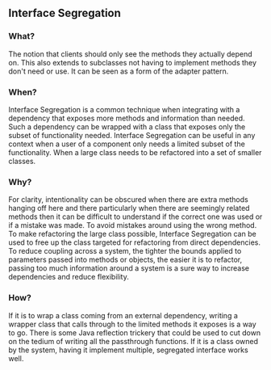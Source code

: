 ## Interface Segregation

### What?

The notion that clients should only see the methods they actually depend on.
This also extends to subclasses not having to implement methods they don't need or use.
It can be seen as a form of the adapter pattern.

### When?

Interface Segregation is a common technique when integrating with a dependency that exposes more methods and information than needed.
Such a dependency can be wrapped with a class that exposes only the subset of functionality needed.
Interface Segregation can be useful in any context when a user of a component only needs a limited subset of the functionality.
When a large class needs to be refactored into a set of smaller classes.

### Why?

For clarity, intentionality can be obscured when there are extra methods hanging off here and there particularly when there are seemingly related methods then it can be difficult to understand if the correct one was used or if a mistake was made.
To avoid mistakes around using the wrong method.
To make refactoring the large class possible, Interface Segregation can be used to free up the class targeted for refactoring from direct dependencies.
To reduce coupling across a system, the tighter the bounds applied to parameters passed into methods or objects, the easier it is to refactor, passing too much information around a system is a sure way to increase dependencies and reduce flexibility.

### How?

If it is to wrap a class coming from an external dependency, writing a wrapper class that calls through to the limited methods it exposes is a way to go.
There is some Java reflection trickery that could be used to cut down on the tedium of writing all the passthrough functions.
If it is a class owned by the system, having it implement multiple, segregated interface works well.
